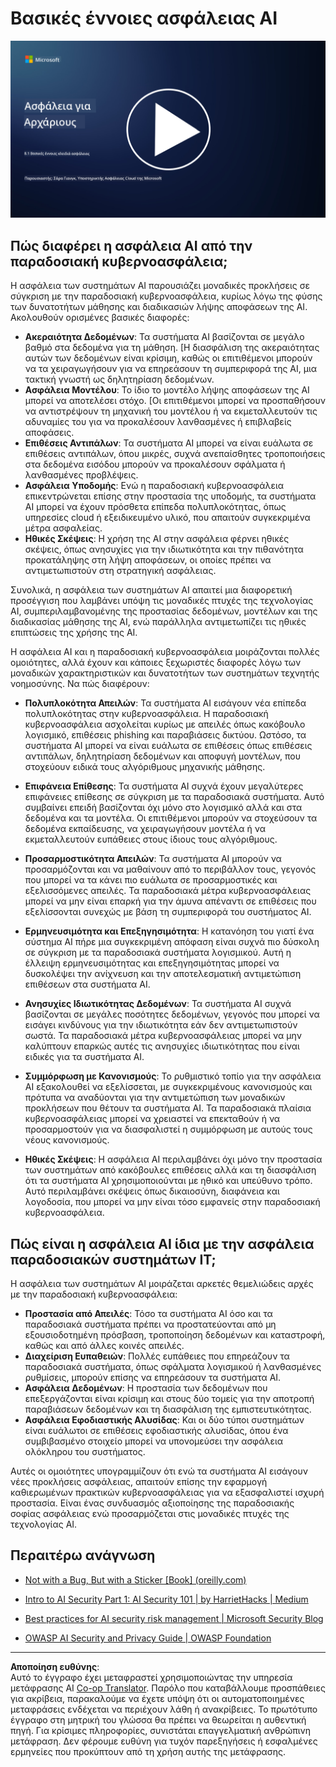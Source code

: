 <!--
CO_OP_TRANSLATOR_METADATA:
{
  "original_hash": "66b61d96936cf25d20fcb411d4ce5227",
  "translation_date": "2025-09-03T19:41:56+00:00",
  "source_file": "8.1 AI security key concepts.md",
  "language_code": "el"
}
-->
# Βασικές έννοιες ασφάλειας AI

[![Παρακολουθήστε το βίντεο](../../translated_images/8-1_placeholder.00bf95633da13ca44348bde620f848337ccbd7ae4022459eab1df7f37421ba4e.el.png)](https://learn-video.azurefd.net/vod/player?id=ba44f5f7-9b47-462f-9aa5-13e2b71f4998)

## Πώς διαφέρει η ασφάλεια AI από την παραδοσιακή κυβερνοασφάλεια;

Η ασφάλεια των συστημάτων AI παρουσιάζει μοναδικές προκλήσεις σε σύγκριση με την παραδοσιακή κυβερνοασφάλεια, κυρίως λόγω της φύσης των δυνατοτήτων μάθησης και διαδικασιών λήψης αποφάσεων της AI. Ακολουθούν ορισμένες βασικές διαφορές:

-   **Ακεραιότητα Δεδομένων**: Τα συστήματα AI βασίζονται σε μεγάλο βαθμό στα δεδομένα για τη μάθηση. [Η διασφάλιση της ακεραιότητας αυτών των δεδομένων είναι κρίσιμη, καθώς οι επιτιθέμενοι μπορούν να τα χειραγωγήσουν για να επηρεάσουν τη συμπεριφορά της AI, μια τακτική γνωστή ως δηλητηρίαση δεδομένων.
-   **Ασφάλεια Μοντέλου**: Το ίδιο το μοντέλο λήψης αποφάσεων της AI μπορεί να αποτελέσει στόχο. [Οι επιτιθέμενοι μπορεί να προσπαθήσουν να αντιστρέψουν τη μηχανική του μοντέλου ή να εκμεταλλευτούν τις αδυναμίες του για να προκαλέσουν λανθασμένες ή επιβλαβείς αποφάσεις.
-   **Επιθέσεις Αντιπάλων**: Τα συστήματα AI μπορεί να είναι ευάλωτα σε επιθέσεις αντιπάλων, όπου μικρές, συχνά ανεπαίσθητες τροποποιήσεις στα δεδομένα εισόδου μπορούν να προκαλέσουν σφάλματα ή λανθασμένες προβλέψεις.
-   **Ασφάλεια Υποδομής**: Ενώ η παραδοσιακή κυβερνοασφάλεια επικεντρώνεται επίσης στην προστασία της υποδομής, τα συστήματα AI μπορεί να έχουν πρόσθετα επίπεδα πολυπλοκότητας, όπως υπηρεσίες cloud ή εξειδικευμένο υλικό, που απαιτούν συγκεκριμένα μέτρα ασφαλείας.
-   **Ηθικές Σκέψεις**: Η χρήση της AI στην ασφάλεια φέρνει ηθικές σκέψεις, όπως ανησυχίες για την ιδιωτικότητα και την πιθανότητα προκατάληψης στη λήψη αποφάσεων, οι οποίες πρέπει να αντιμετωπιστούν στη στρατηγική ασφάλειας.

Συνολικά, η ασφάλεια των συστημάτων AI απαιτεί μια διαφορετική προσέγγιση που λαμβάνει υπόψη τις μοναδικές πτυχές της τεχνολογίας AI, συμπεριλαμβανομένης της προστασίας δεδομένων, μοντέλων και της διαδικασίας μάθησης της AI, ενώ παράλληλα αντιμετωπίζει τις ηθικές επιπτώσεις της χρήσης της AI.

Η ασφάλεια AI και η παραδοσιακή κυβερνοασφάλεια μοιράζονται πολλές ομοιότητες, αλλά έχουν και κάποιες ξεχωριστές διαφορές λόγω των μοναδικών χαρακτηριστικών και δυνατοτήτων των συστημάτων τεχνητής νοημοσύνης. Να πώς διαφέρουν:

- **Πολυπλοκότητα Απειλών**: Τα συστήματα AI εισάγουν νέα επίπεδα πολυπλοκότητας στην κυβερνοασφάλεια. Η παραδοσιακή κυβερνοασφάλεια ασχολείται κυρίως με απειλές όπως κακόβουλο λογισμικό, επιθέσεις phishing και παραβιάσεις δικτύου. Ωστόσο, τα συστήματα AI μπορεί να είναι ευάλωτα σε επιθέσεις όπως επιθέσεις αντιπάλων, δηλητηρίαση δεδομένων και αποφυγή μοντέλων, που στοχεύουν ειδικά τους αλγόριθμους μηχανικής μάθησης.

- **Επιφάνεια Επίθεσης**: Τα συστήματα AI συχνά έχουν μεγαλύτερες επιφάνειες επίθεσης σε σύγκριση με τα παραδοσιακά συστήματα. Αυτό συμβαίνει επειδή βασίζονται όχι μόνο στο λογισμικό αλλά και στα δεδομένα και τα μοντέλα. Οι επιτιθέμενοι μπορούν να στοχεύσουν τα δεδομένα εκπαίδευσης, να χειραγωγήσουν μοντέλα ή να εκμεταλλευτούν ευπάθειες στους ίδιους τους αλγόριθμους.

- **Προσαρμοστικότητα Απειλών**: Τα συστήματα AI μπορούν να προσαρμόζονται και να μαθαίνουν από το περιβάλλον τους, γεγονός που μπορεί να τα κάνει πιο ευάλωτα σε προσαρμοστικές και εξελισσόμενες απειλές. Τα παραδοσιακά μέτρα κυβερνοασφάλειας μπορεί να μην είναι επαρκή για την άμυνα απέναντι σε επιθέσεις που εξελίσσονται συνεχώς με βάση τη συμπεριφορά του συστήματος AI.

- **Ερμηνευσιμότητα και Επεξηγησιμότητα**: Η κατανόηση του γιατί ένα σύστημα AI πήρε μια συγκεκριμένη απόφαση είναι συχνά πιο δύσκολη σε σύγκριση με τα παραδοσιακά συστήματα λογισμικού. Αυτή η έλλειψη ερμηνευσιμότητας και επεξηγησιμότητας μπορεί να δυσκολέψει την ανίχνευση και την αποτελεσματική αντιμετώπιση επιθέσεων στα συστήματα AI.

- **Ανησυχίες Ιδιωτικότητας Δεδομένων**: Τα συστήματα AI συχνά βασίζονται σε μεγάλες ποσότητες δεδομένων, γεγονός που μπορεί να εισάγει κινδύνους για την ιδιωτικότητα εάν δεν αντιμετωπιστούν σωστά. Τα παραδοσιακά μέτρα κυβερνοασφάλειας μπορεί να μην καλύπτουν επαρκώς αυτές τις ανησυχίες ιδιωτικότητας που είναι ειδικές για τα συστήματα AI.

- **Συμμόρφωση με Κανονισμούς**: Το ρυθμιστικό τοπίο για την ασφάλεια AI εξακολουθεί να εξελίσσεται, με συγκεκριμένους κανονισμούς και πρότυπα να αναδύονται για την αντιμετώπιση των μοναδικών προκλήσεων που θέτουν τα συστήματα AI. Τα παραδοσιακά πλαίσια κυβερνοασφάλειας μπορεί να χρειαστεί να επεκταθούν ή να προσαρμοστούν για να διασφαλιστεί η συμμόρφωση με αυτούς τους νέους κανονισμούς.

- **Ηθικές Σκέψεις**: Η ασφάλεια AI περιλαμβάνει όχι μόνο την προστασία των συστημάτων από κακόβουλες επιθέσεις αλλά και τη διασφάλιση ότι τα συστήματα AI χρησιμοποιούνται με ηθικό και υπεύθυνο τρόπο. Αυτό περιλαμβάνει σκέψεις όπως δικαιοσύνη, διαφάνεια και λογοδοσία, που μπορεί να μην είναι τόσο εμφανείς στην παραδοσιακή κυβερνοασφάλεια.

## Πώς είναι η ασφάλεια AI ίδια με την ασφάλεια παραδοσιακών συστημάτων IT;

Η ασφάλεια των συστημάτων AI μοιράζεται αρκετές θεμελιώδεις αρχές με την παραδοσιακή κυβερνοασφάλεια:

-   **Προστασία από Απειλές**: Τόσο τα συστήματα AI όσο και τα παραδοσιακά συστήματα πρέπει να προστατεύονται από μη εξουσιοδοτημένη πρόσβαση, τροποποίηση δεδομένων και καταστροφή, καθώς και από άλλες κοινές απειλές.
-   **Διαχείριση Ευπαθειών**: Πολλές ευπάθειες που επηρεάζουν τα παραδοσιακά συστήματα, όπως σφάλματα λογισμικού ή λανθασμένες ρυθμίσεις, μπορούν επίσης να επηρεάσουν τα συστήματα AI.
-   **Ασφάλεια Δεδομένων**: Η προστασία των δεδομένων που επεξεργάζονται είναι κρίσιμη και στους δύο τομείς για την αποτροπή παραβιάσεων δεδομένων και τη διασφάλιση της εμπιστευτικότητας.
-   **Ασφάλεια Εφοδιαστικής Αλυσίδας**: Και οι δύο τύποι συστημάτων είναι ευάλωτοι σε επιθέσεις εφοδιαστικής αλυσίδας, όπου ένα συμβιβασμένο στοιχείο μπορεί να υπονομεύσει την ασφάλεια ολόκληρου του συστήματος.

Αυτές οι ομοιότητες υπογραμμίζουν ότι ενώ τα συστήματα AI εισάγουν νέες προκλήσεις ασφάλειας, απαιτούν επίσης την εφαρμογή καθιερωμένων πρακτικών κυβερνοασφάλειας για να εξασφαλιστεί ισχυρή προστασία. Είναι ένας συνδυασμός αξιοποίησης της παραδοσιακής σοφίας ασφάλειας ενώ προσαρμόζεται στις μοναδικές πτυχές της τεχνολογίας AI.

## Περαιτέρω ανάγνωση

 - [Not with a Bug, But with a Sticker [Book] (oreilly.com)](https://www.oreilly.com/library/view/not-with-a/9781119883982/)
   
  -  [Intro to AI Security Part 1: AI Security 101 | by HarrietHacks | Medium](https://medium.com/@harrietfarlow/intro-to-ai-security-part-1-ai-security-101-b8662a9efe5)
   
-    [Best practices for AI security risk management | Microsoft Security Blog](https://www.microsoft.com/en-us/security/blog/2021/12/09/best-practices-for-ai-security-risk-management/?WT.mc_id=academic-96948-sayoung)
   
-    [OWASP AI Security and Privacy Guide | OWASP Foundation](https://owasp.org/www-project-ai-security-and-privacy-guide/)

---

**Αποποίηση ευθύνης**:  
Αυτό το έγγραφο έχει μεταφραστεί χρησιμοποιώντας την υπηρεσία μετάφρασης AI [Co-op Translator](https://github.com/Azure/co-op-translator). Παρόλο που καταβάλλουμε προσπάθειες για ακρίβεια, παρακαλούμε να έχετε υπόψη ότι οι αυτοματοποιημένες μεταφράσεις ενδέχεται να περιέχουν λάθη ή ανακρίβειες. Το πρωτότυπο έγγραφο στη μητρική του γλώσσα θα πρέπει να θεωρείται η αυθεντική πηγή. Για κρίσιμες πληροφορίες, συνιστάται επαγγελματική ανθρώπινη μετάφραση. Δεν φέρουμε ευθύνη για τυχόν παρεξηγήσεις ή εσφαλμένες ερμηνείες που προκύπτουν από τη χρήση αυτής της μετάφρασης.